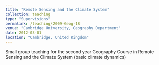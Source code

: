 ```yaml
---
title: "Remote Sensing and the Climate System"
collection: teaching
type: "Supervisions"
permalink: /teaching/2009-Geog-1B
venue: "Cambridge University, Geography Department"
date: 2012-03-01
location: "Cambridge, United Kingdom"
---
```


Small group teaching for the second year Geography Course in Remote Sensing and the Climate System (basic climate dynamics)